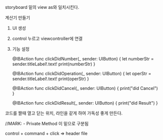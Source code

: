 storyboard 밑의 view as와 일치시킨다.

계산기 만들기
1. UI 생성
2. control 누르고 viewcontroller에 연결
3. 기능 설정

    @IBAction func clickDidNumber(_ sender: UIButton) {
        let numberStr = sender.titleLabel!.text!
        print(numberStr)
    }
    
    @IBAction func clickDidOperation(_ sender: UIButton) {
        let operStr = sender.titleLabel!.text!
        print(operStr)
    }
    
    @IBAction func clickDidCancel(_ sender: UIButton) {
        print("did Cancel")
    }
    
    @IBAction func clickDidResult(_ sender: UIButton) {
        print("did Result")
    }
    
코드를 짤때 열고 닫는 위치, 라인을 같게 하여 가독성 좋게 만든다.

//MARK: - Private Method
이 밑으로 구분됨

control + command + click
=> header file